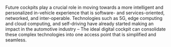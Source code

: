 

Future cockpits play a crucial role in moving towards a more intelligent and personalized in-vehicle experience that is software- and services-oriented, networked, and inter-operable. Technologies such as 5G, edge computing and cloud computing, and self-driving have already started making an impact in the automotive industry – The ideal digital cockpit can consolidate these complex technologies into one access point that is simplified and seamless.
